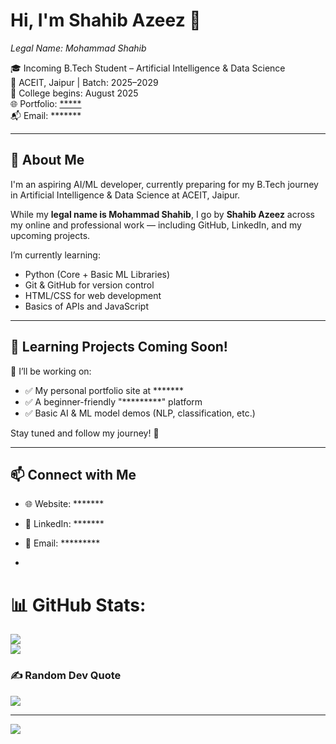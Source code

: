 # Hi, I'm Shahib Azeez 👋  
*Legal Name: Mohammad Shahib*

🎓 Incoming B.Tech Student – Artificial Intelligence & Data Science  
🏫 ACEIT, Jaipur | Batch: 2025–2029  
📅 College begins: August 2025  
🌐 Portfolio: [*****](*****)  
📬 Email: *******

---

## 🚀 About Me

I'm an aspiring AI/ML developer, currently preparing for my B.Tech journey in Artificial Intelligence & Data Science at ACEIT, Jaipur.

While my **legal name is Mohammad Shahib**, I go by **Shahib Azeez** across my online and professional work — including GitHub, LinkedIn, and my upcoming projects.

I’m currently learning:
- Python (Core + Basic ML Libraries)
- Git & GitHub for version control
- HTML/CSS for web development
- Basics of APIs and JavaScript

---

## 📘 Learning Projects Coming Soon!

🔧 I’ll be working on:
- ✅ My personal portfolio site at  *******
- ✅ A beginner-friendly "*********" platform  
- ✅ Basic AI & ML model demos (NLP, classification, etc.)

Stay tuned and follow my journey! 🌱

---

## 📫 Connect with Me

- 🌐 Website: *******
- 🔗 LinkedIn: *******
- 📩 Email: *********

- 
# 📊 GitHub Stats:
![](https://github-readme-stats.vercel.app/api?username=ShahibAzeez&theme=dark&hide_border=false&include_all_commits=false&count_private=false)<br/>
![](https://nirzak-streak-stats.vercel.app/?user=ShahibAzeez&theme=dark&hide_border=false)<br/>


### ✍️ Random Dev Quote
![](https://quotes-github-readme.vercel.app/api?type=horizontal&theme=dark)

---
[![](https://visitcount.itsvg.in/api?id=ShahibAzeez&icon=0&color=0)](https://visitcount.itsvg.in)
